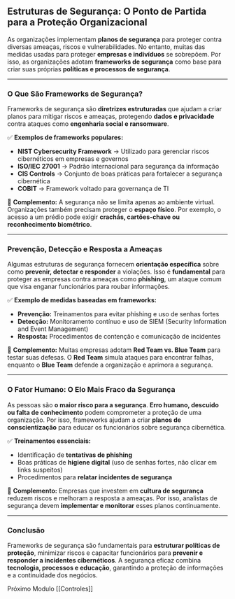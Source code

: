 ## **Estruturas de Segurança: O Ponto de Partida para a Proteção Organizacional**

As organizações implementam **planos de segurança** para proteger contra diversas ameaças, riscos e vulnerabilidades. No entanto, muitas das medidas usadas para proteger **empresas e indivíduos** se sobrepõem. Por isso, as organizações adotam **frameworks de segurança** como base para criar suas próprias **políticas e processos de segurança**.

---

### **O Que São Frameworks de Segurança?**

Frameworks de segurança são **diretrizes estruturadas** que ajudam a criar planos para mitigar riscos e ameaças, protegendo **dados e privacidade** contra ataques como **engenharia social e ransomware**.

✅ **Exemplos de frameworks populares:**

- **NIST Cybersecurity Framework** → Utilizado para gerenciar riscos cibernéticos em empresas e governos
- **ISO/IEC 27001** → Padrão internacional para segurança da informação
- **CIS Controls** → Conjunto de boas práticas para fortalecer a segurança cibernética
- **COBIT** → Framework voltado para governança de TI

📌 **Complemento:** A segurança não se limita apenas ao ambiente virtual. Organizações também precisam proteger o **espaço físico**. Por exemplo, o acesso a um prédio pode exigir **crachás, cartões-chave ou reconhecimento biométrico**.

---

### **Prevenção, Detecção e Resposta a Ameaças**

Algumas estruturas de segurança fornecem **orientação específica** sobre como **prevenir, detectar e responder** a violações. Isso é **fundamental** para proteger as empresas contra ameaças como **phishing**, um ataque comum que visa enganar funcionários para roubar informações.

✅ **Exemplo de medidas baseadas em frameworks:**

- **Prevenção:** Treinamentos para evitar phishing e uso de senhas fortes
- **Detecção:** Monitoramento contínuo e uso de SIEM (Security Information and Event Management)
- **Resposta:** Procedimentos de contenção e comunicação de incidentes

📌 **Complemento:** Muitas empresas adotam **Red Team vs. Blue Team** para testar suas defesas. O **Red Team** simula ataques para encontrar falhas, enquanto o **Blue Team** defende a organização e aprimora a segurança.

---

### **O Fator Humano: O Elo Mais Fraco da Segurança**

As pessoas são **o maior risco para a segurança**. **Erro humano, descuido ou falta de conhecimento** podem comprometer a proteção de uma organização. Por isso, frameworks ajudam a criar **planos de conscientização** para educar os funcionários sobre segurança cibernética.

✅ **Treinamentos essenciais:**

- Identificação de **tentativas de phishing**
- Boas práticas de **higiene digital** (uso de senhas fortes, não clicar em links suspeitos)
- Procedimentos para **relatar incidentes de segurança**

📌 **Complemento:** Empresas que investem em **cultura de segurança** reduzem riscos e melhoram a resposta a ameaças. Por isso, analistas de segurança devem **implementar e monitorar** esses planos continuamente.

---

### **Conclusão**

Frameworks de segurança são fundamentais para **estruturar políticas de proteção**, minimizar riscos e capacitar funcionários para **prevenir e responder a incidentes cibernéticos**. A segurança eficaz combina **tecnologia, processos e educação**, garantindo a proteção de informações e a continuidade dos negócios.

Próximo Modulo [[Controles]]
